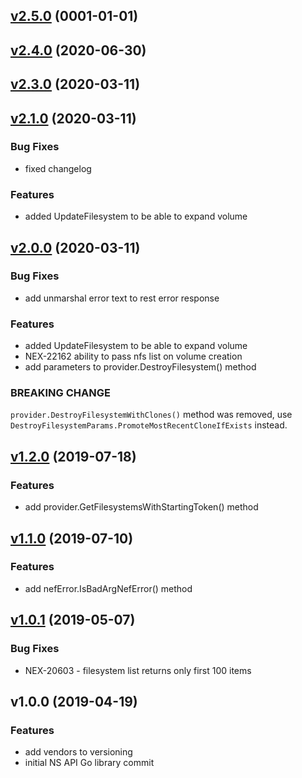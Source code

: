 
<a name="v2.5.0"></a>
## [v2.5.0](https://github.com/Nexenta/go-nexentastor/compare/v2.4.0...v2.5.0) (0001-01-01)


<a name="v2.4.0"></a>
## [v2.4.0](https://github.com/Nexenta/go-nexentastor/compare/v2.3.0...v2.4.0) (2020-06-30)


<a name="v2.3.0"></a>
## [v2.3.0](https://github.com/Nexenta/go-nexentastor/compare/v2.1.0...v2.3.0) (2020-03-11)


<a name="v2.1.0"></a>
## [v2.1.0](https://github.com/Nexenta/go-nexentastor/compare/v2.0.0...v2.1.0) (2020-03-11)

### Bug Fixes

* fixed changelog

### Features

* added UpdateFilesystem to be able to expand volume


<a name="v2.0.0"></a>
## [v2.0.0](https://github.com/Nexenta/go-nexentastor/compare/v1.2.0...v2.0.0) (2020-03-11)

### Bug Fixes

* add unmarshal error text to rest error response

### Features

* added UpdateFilesystem to be able to expand volume
* NEX-22162 ability to pass nfs list on volume creation
* add parameters to provider.DestroyFilesystem() method

### BREAKING CHANGE


`provider.DestroyFilesystemWithClones()` method was removed, use `DestroyFilesystemParams.PromoteMostRecentCloneIfExists` instead.


<a name="v1.2.0"></a>
## [v1.2.0](https://github.com/Nexenta/go-nexentastor/compare/v1.1.0...v1.2.0) (2019-07-18)

### Features

* add provider.GetFilesystemsWithStartingToken() method


<a name="v1.1.0"></a>
## [v1.1.0](https://github.com/Nexenta/go-nexentastor/compare/v1.0.1...v1.1.0) (2019-07-10)

### Features

* add nefError.IsBadArgNefError() method


<a name="v1.0.1"></a>
## [v1.0.1](https://github.com/Nexenta/go-nexentastor/compare/v1.0.0...v1.0.1) (2019-05-07)

### Bug Fixes

* NEX-20603 - filesystem list returns only first 100 items


<a name="v1.0.0"></a>
## v1.0.0 (2019-04-19)

### Features

* add vendors to versioning
* initial NS API Go library commit

